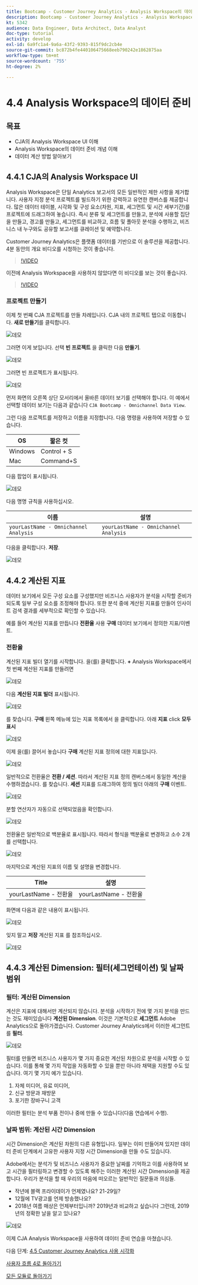 ```yaml
---
title: Bootcamp - Customer Journey Analytics - Analysis Workspace의 데이터 준비
description: Bootcamp - Customer Journey Analytics - Analysis Workspace의 데이터 준비
kt: 5342
audience: Data Engineer, Data Architect, Data Analyst
doc-type: tutorial
activity: develop
exl-id: 6a9fc1a4-9a6a-43f2-9393-815f9dc2cb4e
source-git-commit: bc872b4fe440106475668eeb790242e1862875aa
workflow-type: tm+mt
source-wordcount: '755'
ht-degree: 2%

---
```


# 4.4 Analysis Workspace의 데이터 준비

## 목표

- CJA의 Analysis Workspace UI 이해
- Analysis Workspace의 데이터 준비 개념 이해
- 데이터 계산 방법 알아보기

## 4.4.1 CJA의 Analysis Workspace UI

Analysis Workspace은 단일 Analytics 보고서의 모든 일반적인 제한 사항을 제거합니다. 사용자 지정 분석 프로젝트를 빌드하기 위한 강력하고 유연한 캔버스를 제공합니다. 많은 데이터 테이블, 시각화 및 구성 요소(차원, 지표, 세그먼트 및 시간 세부기간)를 프로젝트에 드래그하여 놓습니다. 즉시 분류 및 세그먼트를 만들고, 분석에 사용할 집단을 만들고, 경고를 만들고, 세그먼트를 비교하고, 흐름 및 폴아웃 분석을 수행하고, 비즈니스 내 누구와도 공유할 보고서를 큐레이션 및 예약합니다.

Customer Journey Analytics은 플랫폼 데이터를 기반으로 이 솔루션을 제공합니다. 4분 동안의 개요 비디오를 시청하는 것이 좋습니다.

>[!VIDEO](https://video.tv.adobe.com/v/35109?quality=12&learn=on)

이전에 Analysis Workspace을 사용하지 않았다면 이 비디오를 보는 것이 좋습니다.

>[!VIDEO](https://video.tv.adobe.com/v/26266?quality=12&learn=on)

### 프로젝트 만들기

이제 첫 번째 CJA 프로젝트를 만들 차례입니다. CJA 내의 프로젝트 탭으로 이동합니다.
**새로 만들기**&#x200B;를 클릭합니다.

![데모](./images/prmenu.png)

그러면 이게 보입니다. 선택 **빈 프로젝트** 을 클릭한 다음 **만들기**.

![데모](./images/prmenu1.png)

그러면 빈 프로젝트가 표시됩니다.

![데모](./images/premptyprojects.png)

먼저 화면의 오른쪽 상단 모서리에서 올바른 데이터 보기를 선택해야 합니다. 이 예에서 선택할 데이터 보기는 다음과 같습니다 `CJA Bootcamp - Omnichannel Data View`.

그런 다음 프로젝트를 저장하고 이름을 지정합니다. 다음 명령을 사용하여 저장할 수 있습니다.

| OS | 짧은 컷 |
| ----------------- |-------------| 
| Windows | Control + S |
| Mac | Command+S |

다음 팝업이 표시됩니다.

![데모](./images/prsave.png)

다음 명명 규칙을 사용하십시오.

| 이름 | 설명 |
| ----------------- |-------------| 
| `yourLastName - Omnichannel Analysis` | `yourLastName - Omnichannel Analysis` |

다음을 클릭합니다. **저장**.

![데모](./images/prsave2.png)

## 4.4.2 계산된 지표

데이터 보기에서 모든 구성 요소를 구성했지만 비즈니스 사용자가 분석을 시작할 준비가 되도록 일부 구성 요소를 조정해야 합니다. 또한 분석 중에 계산된 지표를 만들어 인사이트 검색 결과를 세부적으로 확인할 수 있습니다.

예를 들어 계산된 지표를 만듭니다 **전환율** 사용 **구매** 데이터 보기에서 정의한 지표/이벤트.

### 전환율

계산된 지표 빌더 열기를 시작합니다. 을(를) 클릭합니다. **+** Analysis Workspace에서 첫 번째 계산된 지표를 만들려면

![데모](./images/pradd.png)

다음 **계산된 지표 빌더** 표시됩니다.

![데모](./images/prbuilder.png)

를 찾습니다. **구매** 왼쪽 메뉴에 있는 지표 목록에서 을 클릭합니다. 아래 **지표** click **모두 표시**

![데모](./images/calcbuildercr1.png)

이제 을(를) 끌어서 놓습니다 **구매** 계산된 지표 정의에 대한 지표입니다.

![데모](./images/calcbuildercr2.png)

일반적으로 전환율은 **전환 / 세션**. 따라서 계산된 지표 정의 캔버스에서 동일한 계산을 수행하겠습니다. 를 찾습니다. **세션** 지표를 드래그하여 정의 빌더 아래의 **구매** 이벤트.

![데모](./images/calcbuildercr3.png)

분할 연산자가 자동으로 선택되었음을 확인합니다.

![데모](./images/calcbuildercr4.png)

전환율은 일반적으로 백분율로 표시됩니다. 따라서 형식을 백분율로 변경하고 소수 2개를 선택합니다.

![데모](./images/calcbuildercr5.png)

마지막으로 계산된 지표의 이름 및 설명을 변경합니다.

| Title | 설명 |
| ----------------- |-------------| 
| yourLastName - 전환율 | yourLastName - 전환율 |

화면에 다음과 같은 내용이 표시됩니다.

![데모](./images/calcbuildercr6.png)

잊지 말고 **저장** 계산된 지표 를 참조하십시오.

![데모](./images/pr9.png)

## 4.4.3 계산된 Dimension: 필터(세그먼테이션) 및 날짜 범위

### 필터: 계산된 Dimension

계산은 지표에 대해서만 계산되지 않습니다. 분석을 시작하기 전에 몇 가지 분석을 만드는 것도 재미있습니다 **계산된 Dimension**. 이것은 기본적으로 **세그먼트** Adobe Analytics으로 돌아가겠습니다. Customer Journey Analytics에서 이러한 세그먼트를 **필터**.

![데모](./images/prfilters.png)

필터를 만들면 비즈니스 사용자가 몇 가지 중요한 계산된 차원으로 분석을 시작할 수 있습니다. 이를 통해 몇 가지 작업을 자동화할 수 있을 뿐만 아니라 채택을 지원할 수도 있습니다. 여기 몇 가지 예가 있습니다.

1. 자체 미디어, 유료 미디어,
2. 신규 방문과 재방문
3. 포기한 장바구니 고객

이러한 필터는 분석 부품 전이나 중에 만들 수 있습니다(다음 연습에서 수행).

### 날짜 범위: 계산된 시간 Dimension

시간 Dimension은 계산된 차원의 다른 유형입니다. 일부는 이미 만들어져 있지만 데이터 준비 단계에서 고유한 사용자 지정 시간 Dimension을 만들 수도 있습니다.

Adobe에서는 분석가 및 비즈니스 사용자가 중요한 날짜를 기억하고 이를 사용하여 보고 시간을 필터링하고 변경할 수 있도록 해주는 이러한 계산된 시간 Dimension을 제공합니다. 우리가 분석을 할 때 우리의 마음에 떠오르는 일반적인 질문들과 의심들.

- 작년에 블랙 프라이데이가 언제였나요? 21-29일?
- 12월에 TV광고를 언제 방송했나요?
- 2018년 여름 매상은 언제부터입니까? 2019년과 비교하고 싶습니다 그런데, 2019년의 정확한 날을 알고 있나요?

![데모](./images/timedimensions.png)

이제 CJA Analysis Workspace을 사용하여 데이터 준비 연습을 마쳤습니다.

다음 단계: [4.5 Customer Journey Analytics 사용 시각화](./ex5.md)

[사용자 흐름 4로 돌아가기](./uc4.md)

[모든 모듈로 돌아가기](./../../overview.md)
